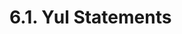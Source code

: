 <!-- This file is generated automatically by infrastructure scripts (crates/codegen/spec/src/lib.rs:29:22). Please don't edit by hand. -->

# 6.1. Yul Statements

```{ .ebnf #YulBlock }

```

<pre ebnf-snippet="YulBlock" style="display: none;"><a href="#YulBlock"><span class="k">YulBlock</span></a><span class="o"> = </span><span class="cm">(* open_brace: *)</span><span class="o"> </span><a href="../../01-file-structure/07-punctuation#OpenBrace"><span class="k">OPEN_BRACE</span></a><br /><span class="o">           </span><span class="cm">(* statements: *)</span><span class="o"> </span><a href="#YulStatements"><span class="k">YulStatements</span></a><br /><span class="o">           </span><span class="cm">(* close_brace: *)</span><span class="o"> </span><a href="../../01-file-structure/07-punctuation#CloseBrace"><span class="k">CLOSE_BRACE</span></a><span class="o">;</span></pre>

```{ .ebnf #YulStatements }

```

<pre ebnf-snippet="YulStatements" style="display: none;"><a href="#YulStatements"><span class="k">YulStatements</span></a><span class="o"> = </span><span class="cm">(* item: *)</span><span class="o"> </span><a href="#YulStatement"><span class="k">YulStatement</span></a><span class="o">*</span><span class="o">;</span></pre>

```{ .ebnf #YulStatement }

```

<pre ebnf-snippet="YulStatement" style="display: none;"><a href="#YulStatement"><span class="k">YulStatement</span></a><span class="o"> = </span><span class="cm">(* variant: *)</span><span class="o"> </span><a href="#YulBlock"><span class="k">YulBlock</span></a><br /><span class="o">             | </span><span class="cm">(* variant: *)</span><span class="o"> </span><a href="#YulFunctionDefinition"><span class="k">YulFunctionDefinition</span></a><br /><span class="o">             | </span><span class="cm">(* variant: *)</span><span class="o"> </span><a href="#YulStackAssignmentStatement"><span class="k">YulStackAssignmentStatement</span></a><span class="o"> </span><span class="cm">(* Deprecated in 0.5.0 *)</span><br /><span class="o">             | </span><span class="cm">(* variant: *)</span><span class="o"> </span><a href="#YulIfStatement"><span class="k">YulIfStatement</span></a><br /><span class="o">             | </span><span class="cm">(* variant: *)</span><span class="o"> </span><a href="#YulForStatement"><span class="k">YulForStatement</span></a><br /><span class="o">             | </span><span class="cm">(* variant: *)</span><span class="o"> </span><a href="#YulSwitchStatement"><span class="k">YulSwitchStatement</span></a><br /><span class="o">             | </span><span class="cm">(* variant: *)</span><span class="o"> </span><a href="#YulLeaveStatement"><span class="k">YulLeaveStatement</span></a><span class="o"> </span><span class="cm">(* Introduced in 0.6.0 *)</span><br /><span class="o">             | </span><span class="cm">(* variant: *)</span><span class="o"> </span><a href="#YulBreakStatement"><span class="k">YulBreakStatement</span></a><br /><span class="o">             | </span><span class="cm">(* variant: *)</span><span class="o"> </span><a href="#YulContinueStatement"><span class="k">YulContinueStatement</span></a><br /><span class="o">             | </span><span class="cm">(* variant: *)</span><span class="o"> </span><a href="#YulVariableAssignmentStatement"><span class="k">YulVariableAssignmentStatement</span></a><br /><span class="o">             | </span><span class="cm">(* variant: *)</span><span class="o"> </span><a href="#YulLabel"><span class="k">YulLabel</span></a><span class="o"> </span><span class="cm">(* Deprecated in 0.5.0 *)</span><br /><span class="o">             | </span><span class="cm">(* variant: *)</span><span class="o"> </span><a href="#YulVariableDeclarationStatement"><span class="k">YulVariableDeclarationStatement</span></a><br /><span class="o">             | </span><span class="cm">(* variant: *)</span><span class="o"> </span><a href="../02-yul-expressions#YulExpression"><span class="k">YulExpression</span></a><span class="o">;</span></pre>

```{ .ebnf #YulFunctionDefinition }

```

<pre ebnf-snippet="YulFunctionDefinition" style="display: none;"><a href="#YulFunctionDefinition"><span class="k">YulFunctionDefinition</span></a><span class="o"> = </span><span class="cm">(* function_keyword: *)</span><span class="o"> </span><a href="../03-yul-keywords#YulFunctionKeyword"><span class="k">YUL_FUNCTION_KEYWORD</span></a><br /><span class="o">                        </span><span class="cm">(* name: *)</span><span class="o"> </span><a href="../02-yul-expressions#YulIdentifier"><span class="k">YUL_IDENTIFIER</span></a><br /><span class="o">                        </span><span class="cm">(* parameters: *)</span><span class="o"> </span><a href="#YulParametersDeclaration"><span class="k">YulParametersDeclaration</span></a><br /><span class="o">                        </span><span class="cm">(* returns: *)</span><span class="o"> </span><a href="#YulReturnsDeclaration"><span class="k">YulReturnsDeclaration</span></a><span class="o">?</span><br /><span class="o">                        </span><span class="cm">(* body: *)</span><span class="o"> </span><a href="#YulBlock"><span class="k">YulBlock</span></a><span class="o">;</span></pre>

```{ .ebnf #YulParametersDeclaration }

```

<pre ebnf-snippet="YulParametersDeclaration" style="display: none;"><a href="#YulParametersDeclaration"><span class="k">YulParametersDeclaration</span></a><span class="o"> = </span><span class="cm">(* open_paren: *)</span><span class="o"> </span><a href="../../01-file-structure/07-punctuation#OpenParen"><span class="k">OPEN_PAREN</span></a><br /><span class="o">                           </span><span class="cm">(* parameters: *)</span><span class="o"> </span><a href="#YulParameters"><span class="k">YulParameters</span></a><br /><span class="o">                           </span><span class="cm">(* close_paren: *)</span><span class="o"> </span><a href="../../01-file-structure/07-punctuation#CloseParen"><span class="k">CLOSE_PAREN</span></a><span class="o">;</span></pre>

```{ .ebnf #YulParameters }

```

<pre ebnf-snippet="YulParameters" style="display: none;"><a href="#YulParameters"><span class="k">YulParameters</span></a><span class="o"> = </span><span class="o">(</span><span class="cm">(* item: *)</span><span class="o"> </span><a href="../02-yul-expressions#YulIdentifier"><span class="k">YUL_IDENTIFIER</span></a><span class="o"> </span><span class="o">(</span><span class="cm">(* separator: *)</span><span class="o"> </span><a href="../../01-file-structure/07-punctuation#Comma"><span class="k">COMMA</span></a><span class="o"> </span><span class="cm">(* item: *)</span><span class="o"> </span><a href="../02-yul-expressions#YulIdentifier"><span class="k">YUL_IDENTIFIER</span></a><span class="o">)</span><span class="o">*</span><span class="o">)</span><span class="o">?</span><span class="o">;</span></pre>

```{ .ebnf #YulReturnsDeclaration }

```

<pre ebnf-snippet="YulReturnsDeclaration" style="display: none;"><a href="#YulReturnsDeclaration"><span class="k">YulReturnsDeclaration</span></a><span class="o"> = </span><span class="cm">(* minus_greater_than: *)</span><span class="o"> </span><a href="../../01-file-structure/07-punctuation#MinusGreaterThan"><span class="k">MINUS_GREATER_THAN</span></a><br /><span class="o">                        </span><span class="cm">(* variables: *)</span><span class="o"> </span><a href="#YulVariableNames"><span class="k">YulVariableNames</span></a><span class="o">;</span></pre>

```{ .ebnf #YulVariableNames }

```

<pre ebnf-snippet="YulVariableNames" style="display: none;"><a href="#YulVariableNames"><span class="k">YulVariableNames</span></a><span class="o"> = </span><span class="cm">(* item: *)</span><span class="o"> </span><a href="../02-yul-expressions#YulIdentifier"><span class="k">YUL_IDENTIFIER</span></a><span class="o"> </span><span class="o">(</span><span class="cm">(* separator: *)</span><span class="o"> </span><a href="../../01-file-structure/07-punctuation#Comma"><span class="k">COMMA</span></a><span class="o"> </span><span class="cm">(* item: *)</span><span class="o"> </span><a href="../02-yul-expressions#YulIdentifier"><span class="k">YUL_IDENTIFIER</span></a><span class="o">)</span><span class="o">*</span><span class="o">;</span></pre>

```{ .ebnf #YulVariableDeclarationStatement }

```

<pre ebnf-snippet="YulVariableDeclarationStatement" style="display: none;"><a href="#YulVariableDeclarationStatement"><span class="k">YulVariableDeclarationStatement</span></a><span class="o"> = </span><span class="cm">(* let_keyword: *)</span><span class="o"> </span><a href="../03-yul-keywords#YulLetKeyword"><span class="k">YUL_LET_KEYWORD</span></a><br /><span class="o">                                  </span><span class="cm">(* variables: *)</span><span class="o"> </span><a href="#YulVariableNames"><span class="k">YulVariableNames</span></a><br /><span class="o">                                  </span><span class="cm">(* value: *)</span><span class="o"> </span><a href="#YulVariableDeclarationValue"><span class="k">YulVariableDeclarationValue</span></a><span class="o">?</span><span class="o">;</span></pre>

```{ .ebnf #YulVariableDeclarationValue }

```

<pre ebnf-snippet="YulVariableDeclarationValue" style="display: none;"><a href="#YulVariableDeclarationValue"><span class="k">YulVariableDeclarationValue</span></a><span class="o"> = </span><span class="cm">(* assignment: *)</span><span class="o"> </span><a href="#YulAssignmentOperator"><span class="k">YulAssignmentOperator</span></a><br /><span class="o">                              </span><span class="cm">(* expression: *)</span><span class="o"> </span><a href="../02-yul-expressions#YulExpression"><span class="k">YulExpression</span></a><span class="o">;</span></pre>

```{ .ebnf #YulVariableAssignmentStatement }

```

<pre ebnf-snippet="YulVariableAssignmentStatement" style="display: none;"><a href="#YulVariableAssignmentStatement"><span class="k">YulVariableAssignmentStatement</span></a><span class="o"> = </span><span class="cm">(* variables: *)</span><span class="o"> </span><a href="../02-yul-expressions#YulPaths"><span class="k">YulPaths</span></a><br /><span class="o">                                 </span><span class="cm">(* assignment: *)</span><span class="o"> </span><a href="#YulAssignmentOperator"><span class="k">YulAssignmentOperator</span></a><br /><span class="o">                                 </span><span class="cm">(* expression: *)</span><span class="o"> </span><a href="../02-yul-expressions#YulExpression"><span class="k">YulExpression</span></a><span class="o">;</span></pre>

```{ .ebnf #YulAssignmentOperator }

```

<pre ebnf-snippet="YulAssignmentOperator" style="display: none;"><a href="#YulAssignmentOperator"><span class="k">YulAssignmentOperator</span></a><span class="o"> = </span><span class="cm">(* variant: *)</span><span class="o"> </span><a href="../../01-file-structure/07-punctuation#ColonEqual"><span class="k">COLON_EQUAL</span></a><br /><span class="o">                      | </span><span class="cm">(* variant: *)</span><span class="o"> </span><a href="#YulColonAndEqual"><span class="k">YulColonAndEqual</span></a><span class="o">;</span><span class="o"> </span><span class="cm">(* Deprecated in 0.5.5 *)</span></pre>

```{ .ebnf #YulColonAndEqual }

```

<pre ebnf-snippet="YulColonAndEqual" style="display: none;"><span class="cm">(* Deprecated in 0.5.5 *)</span><br /><a href="#YulColonAndEqual"><span class="k">YulColonAndEqual</span></a><span class="o"> = </span><span class="cm">(* colon: *)</span><span class="o"> </span><a href="../../01-file-structure/07-punctuation#Colon"><span class="k">COLON</span></a><br /><span class="o">                   </span><span class="cm">(* equal: *)</span><span class="o"> </span><a href="../../01-file-structure/07-punctuation#Equal"><span class="k">EQUAL</span></a><span class="o">;</span></pre>

```{ .ebnf #YulStackAssignmentStatement }

```

<pre ebnf-snippet="YulStackAssignmentStatement" style="display: none;"><span class="cm">(* Deprecated in 0.5.0 *)</span><br /><a href="#YulStackAssignmentStatement"><span class="k">YulStackAssignmentStatement</span></a><span class="o"> = </span><span class="cm">(* assignment: *)</span><span class="o"> </span><a href="#YulStackAssignmentOperator"><span class="k">YulStackAssignmentOperator</span></a><br /><span class="o">                              </span><span class="cm">(* variable: *)</span><span class="o"> </span><a href="../02-yul-expressions#YulIdentifier"><span class="k">YUL_IDENTIFIER</span></a><span class="o">;</span></pre>

```{ .ebnf #YulStackAssignmentOperator }

```

<pre ebnf-snippet="YulStackAssignmentOperator" style="display: none;"><span class="cm">(* Deprecated in 0.5.0 *)</span><br /><a href="#YulStackAssignmentOperator"><span class="k">YulStackAssignmentOperator</span></a><span class="o"> = </span><span class="cm">(* variant: *)</span><span class="o"> </span><a href="../../01-file-structure/07-punctuation#EqualColon"><span class="k">EQUAL_COLON</span></a><br /><span class="o">                           | </span><span class="cm">(* variant: *)</span><span class="o"> </span><a href="#YulEqualAndColon"><span class="k">YulEqualAndColon</span></a><span class="o">;</span></pre>

```{ .ebnf #YulEqualAndColon }

```

<pre ebnf-snippet="YulEqualAndColon" style="display: none;"><span class="cm">(* Deprecated in 0.5.0 *)</span><br /><a href="#YulEqualAndColon"><span class="k">YulEqualAndColon</span></a><span class="o"> = </span><span class="cm">(* equal: *)</span><span class="o"> </span><a href="../../01-file-structure/07-punctuation#Equal"><span class="k">EQUAL</span></a><br /><span class="o">                   </span><span class="cm">(* colon: *)</span><span class="o"> </span><a href="../../01-file-structure/07-punctuation#Colon"><span class="k">COLON</span></a><span class="o">;</span></pre>

```{ .ebnf #YulIfStatement }

```

<pre ebnf-snippet="YulIfStatement" style="display: none;"><a href="#YulIfStatement"><span class="k">YulIfStatement</span></a><span class="o"> = </span><span class="cm">(* if_keyword: *)</span><span class="o"> </span><a href="../03-yul-keywords#YulIfKeyword"><span class="k">YUL_IF_KEYWORD</span></a><br /><span class="o">                 </span><span class="cm">(* condition: *)</span><span class="o"> </span><a href="../02-yul-expressions#YulExpression"><span class="k">YulExpression</span></a><br /><span class="o">                 </span><span class="cm">(* body: *)</span><span class="o"> </span><a href="#YulBlock"><span class="k">YulBlock</span></a><span class="o">;</span></pre>

```{ .ebnf #YulForStatement }

```

<pre ebnf-snippet="YulForStatement" style="display: none;"><a href="#YulForStatement"><span class="k">YulForStatement</span></a><span class="o"> = </span><span class="cm">(* for_keyword: *)</span><span class="o"> </span><a href="../03-yul-keywords#YulForKeyword"><span class="k">YUL_FOR_KEYWORD</span></a><br /><span class="o">                  </span><span class="cm">(* initialization: *)</span><span class="o"> </span><a href="#YulBlock"><span class="k">YulBlock</span></a><br /><span class="o">                  </span><span class="cm">(* condition: *)</span><span class="o"> </span><a href="../02-yul-expressions#YulExpression"><span class="k">YulExpression</span></a><br /><span class="o">                  </span><span class="cm">(* iterator: *)</span><span class="o"> </span><a href="#YulBlock"><span class="k">YulBlock</span></a><br /><span class="o">                  </span><span class="cm">(* body: *)</span><span class="o"> </span><a href="#YulBlock"><span class="k">YulBlock</span></a><span class="o">;</span></pre>

```{ .ebnf #YulSwitchStatement }

```

<pre ebnf-snippet="YulSwitchStatement" style="display: none;"><a href="#YulSwitchStatement"><span class="k">YulSwitchStatement</span></a><span class="o"> = </span><span class="cm">(* switch_keyword: *)</span><span class="o"> </span><a href="../03-yul-keywords#YulSwitchKeyword"><span class="k">YUL_SWITCH_KEYWORD</span></a><br /><span class="o">                     </span><span class="cm">(* expression: *)</span><span class="o"> </span><a href="../02-yul-expressions#YulExpression"><span class="k">YulExpression</span></a><br /><span class="o">                     </span><span class="cm">(* cases: *)</span><span class="o"> </span><a href="#YulSwitchCases"><span class="k">YulSwitchCases</span></a><span class="o">;</span></pre>

```{ .ebnf #YulSwitchCases }

```

<pre ebnf-snippet="YulSwitchCases" style="display: none;"><a href="#YulSwitchCases"><span class="k">YulSwitchCases</span></a><span class="o"> = </span><span class="cm">(* item: *)</span><span class="o"> </span><a href="#YulSwitchCase"><span class="k">YulSwitchCase</span></a><span class="o">+</span><span class="o">;</span></pre>

```{ .ebnf #YulSwitchCase }

```

<pre ebnf-snippet="YulSwitchCase" style="display: none;"><a href="#YulSwitchCase"><span class="k">YulSwitchCase</span></a><span class="o"> = </span><span class="cm">(* variant: *)</span><span class="o"> </span><a href="#YulDefaultCase"><span class="k">YulDefaultCase</span></a><br /><span class="o">              | </span><span class="cm">(* variant: *)</span><span class="o"> </span><a href="#YulValueCase"><span class="k">YulValueCase</span></a><span class="o">;</span></pre>

```{ .ebnf #YulDefaultCase }

```

<pre ebnf-snippet="YulDefaultCase" style="display: none;"><a href="#YulDefaultCase"><span class="k">YulDefaultCase</span></a><span class="o"> = </span><span class="cm">(* default_keyword: *)</span><span class="o"> </span><a href="../03-yul-keywords#YulDefaultKeyword"><span class="k">YUL_DEFAULT_KEYWORD</span></a><br /><span class="o">                 </span><span class="cm">(* body: *)</span><span class="o"> </span><a href="#YulBlock"><span class="k">YulBlock</span></a><span class="o">;</span></pre>

```{ .ebnf #YulValueCase }

```

<pre ebnf-snippet="YulValueCase" style="display: none;"><a href="#YulValueCase"><span class="k">YulValueCase</span></a><span class="o"> = </span><span class="cm">(* case_keyword: *)</span><span class="o"> </span><a href="../03-yul-keywords#YulCaseKeyword"><span class="k">YUL_CASE_KEYWORD</span></a><br /><span class="o">               </span><span class="cm">(* value: *)</span><span class="o"> </span><a href="../02-yul-expressions#YulLiteral"><span class="k">YulLiteral</span></a><br /><span class="o">               </span><span class="cm">(* body: *)</span><span class="o"> </span><a href="#YulBlock"><span class="k">YulBlock</span></a><span class="o">;</span></pre>

```{ .ebnf #YulLeaveStatement }

```

<pre ebnf-snippet="YulLeaveStatement" style="display: none;"><span class="cm">(* Introduced in 0.6.0 *)</span><br /><a href="#YulLeaveStatement"><span class="k">YulLeaveStatement</span></a><span class="o"> = </span><span class="cm">(* leave_keyword: *)</span><span class="o"> </span><a href="../03-yul-keywords#YulLeaveKeyword"><span class="k">YUL_LEAVE_KEYWORD</span></a><span class="o">;</span></pre>

```{ .ebnf #YulBreakStatement }

```

<pre ebnf-snippet="YulBreakStatement" style="display: none;"><a href="#YulBreakStatement"><span class="k">YulBreakStatement</span></a><span class="o"> = </span><span class="cm">(* break_keyword: *)</span><span class="o"> </span><a href="../03-yul-keywords#YulBreakKeyword"><span class="k">YUL_BREAK_KEYWORD</span></a><span class="o">;</span></pre>

```{ .ebnf #YulContinueStatement }

```

<pre ebnf-snippet="YulContinueStatement" style="display: none;"><a href="#YulContinueStatement"><span class="k">YulContinueStatement</span></a><span class="o"> = </span><span class="cm">(* continue_keyword: *)</span><span class="o"> </span><a href="../03-yul-keywords#YulContinueKeyword"><span class="k">YUL_CONTINUE_KEYWORD</span></a><span class="o">;</span></pre>

```{ .ebnf #YulLabel }

```

<pre ebnf-snippet="YulLabel" style="display: none;"><span class="cm">(* Deprecated in 0.5.0 *)</span><br /><a href="#YulLabel"><span class="k">YulLabel</span></a><span class="o"> = </span><span class="cm">(* label: *)</span><span class="o"> </span><a href="../02-yul-expressions#YulIdentifier"><span class="k">YUL_IDENTIFIER</span></a><br /><span class="o">           </span><span class="cm">(* colon: *)</span><span class="o"> </span><a href="../../01-file-structure/07-punctuation#Colon"><span class="k">COLON</span></a><span class="o">;</span></pre>

